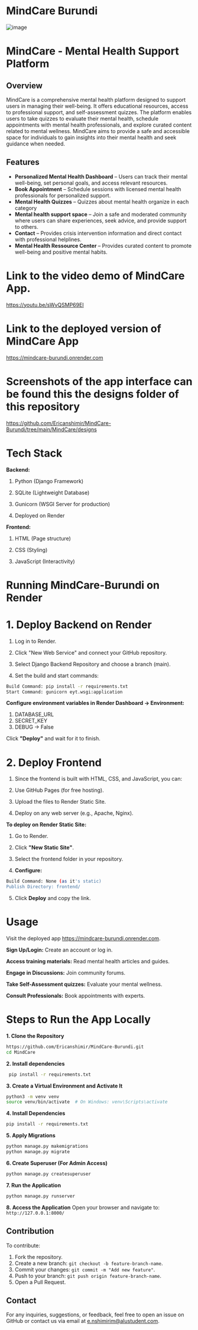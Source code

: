 # MindCare Burundi

![image](https://github.com/user-attachments/assets/3185023a-261d-44c0-a634-da654600586d)


# MindCare - Mental Health Support Platform

## Overview
MindCare is a comprehensive mental health platform designed to support users in managing their well-being. It offers educational resources, access to professional support, and self-assessment quizzes. The platform enables users to take quizzes to evaluate their mental health, schedule appointments with mental health professionals, and explore curated content related to mental wellness. MindCare aims to provide a safe and accessible space for individuals to gain insights into their mental health and seek guidance when needed.

## Features
- **Personalized Mental Health Dashboard** – Users can track their mental well-being, set personal goals, and access relevant resources.
- **Book Appointment** – Schedule sessions with licensed mental health professionals for personalized support.
- **Mental Health Quizzes** – Quizzes about mental health organize in each category
- **Mental health support space** – Join a safe and moderated community where users can share experiences, seek advice, and provide support to others.
- **Contact** – Provides crisis intervention information and direct contact with professional helplines.
- **Mental Health Ressource Center** – Provides curated content to promote well-being and positive mental habits.
  
# Link to the video demo of MindCare App.

https://youtu.be/sWvQSMP69EI

# Link to the deployed version of MindCare App

https://mindcare-burundi.onrender.com

# Screenshots of the app interface can be found this the **designs folder** of this repository

https://github.com/Ericanshimir/MindCare-Burundi/tree/main/MindCare/designs

# Tech Stack

**Backend:**

1. Python (Django Framework)

2. SQLite (Lightweight Database)

3. Gunicorn (WSGI Server for production)

4. Deployed on Render

**Frontend:**

1. HTML (Page structure)

2. CSS (Styling)

3. JavaScript (Interactivity)

# Running MindCare-Burundi on Render

# 1. Deploy Backend on Render

1. Log in to Render.

2. Click "New Web Service" and connect your GitHub repository.

3. Select Django Backend Repository and choose a branch (main).

4. Set the build and start commands:
```bash
Build Command: pip install -r requirements.txt
Start Command: gunicorn eyt.wsgi:application
```
**Configure environment variables in Render Dashboard → Environment:**

1. DATABASE_URL
2. SECRET_KEY
3. DEBUG → False

Click **"Deploy"** and wait for it to finish.

# 2. Deploy Frontend

1. Since the frontend is built with HTML, CSS, and JavaScript, you can:

2. Use GitHub Pages (for free hosting).

3. Upload the files to Render Static Site.

4. Deploy on any web server (e.g., Apache, Nginx).

**To deploy on Render Static Site:**

1. Go to Render.

2. Click **"New Static Site"**.

3. Select the frontend folder in your repository.

4. **Configure:**
```bash
Build Command: None (as it's static)
Publish Directory: frontend/
```
5. Click **Deploy** and copy the link.

# Usage

Visit the deployed app https://mindcare-burundi.onrender.com.

**Sign Up/Login:** Create an account or log in.

**Access training materials:** Read mental health articles and guides.

**Engage in Discussions:** Join community forums.

**Take Self-Assessment quizzes:** Evaluate your mental wellness.

**Consult Professionals:** Book appointments with experts.


# Steps to Run the App Locally

**1. Clone the Repository**
   ```sh
   https://github.com/Ericanshimir/MindCare-Burundi.git
   cd MindCare
   ```
**2. Install dependencies**
```bash
 pip install -r requirements.txt
```
**3. Create a Virtual Environment and Activate It**
   ```sh
   python3 -m venv venv
   source venv/bin/activate  # On Windows: venv\Scripts\activate
   ```
**4. Install Dependencies**
   ```sh
   pip install -r requirements.txt
   ```
**5. Apply Migrations**
   ```sh
  python manage.py makemigrations
  python manage.py migrate
   ```
**6. Create Superuser (For Admin Access)**
```sh
python manage.py createsuperuser
```
**7. Run the Application**
   ```sh
  python manage.py runserver
   ```
**8. Access the Application**
   Open your browser and navigate to: `http://127.0.0.1:8000/`
    
## Contribution
To contribute:
1. Fork the repository.
2. Create a new branch: `git checkout -b feature-branch-name`.
3. Commit your changes: `git commit -m "Add new feature"`.
4. Push to your branch: `git push origin feature-branch-name`.
5. Open a Pull Request.

## Contact
For any inquiries, suggestions, or feedback, feel free to open an issue on GitHub or contact us via email at e.nshimirim@alustudent.com.
